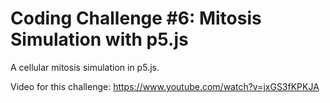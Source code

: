 # Coding Challenge #6: Mitosis Simulation with p5.js

A cellular mitosis simulation in p5.js.

Video for this challenge: https://www.youtube.com/watch?v=jxGS3fKPKJA
